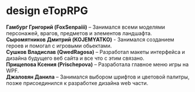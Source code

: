 design eTopRPG
=====================
**Гамбург Григорий (FoxSenpaiii)** – Занимался всеми моделями персонажей, врагов, предметов и элементов ландшафта.<br>
**Сыромятников Дмитрий (KOJEMYATKO)** - Занимался созданием героев и помогал с игровыми обьектами.<br>
**Сушков Владислав (QwedRagosa)** – Разработал макеты интерфейса и дизайна будущего веб сайта и все что с этим связано.<br>
**Прищепова Ксения (Prischepova)** – Разработала главное меню игры на WPF.<br>
**Джаловян Данила** – Занимался выбором шрифтов и цветовой палитры, позже присоединился к разработке дизайна web части.
